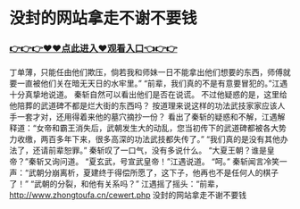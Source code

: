 # 没封的网站拿走不谢不要钱
### <a href="https://github.com/kjiud/manw/issues/1">👉👉👉♥♥点此进入♥观看入口👈👉👉</a>
丁单薄，只能任由他们欺压，倘若我和师妹一日不能拿出他们想要的东西，师傅就要一直被他们关在暗无天日的水牢里。”
    “前辈，我们真的不是有意要冒犯的。”江遇十分真挚地说道。
    秦斩自然可以看出他们是否在说谎。
    不过他疑惑的是，这里给他陪葬的武道碑不都是烂大街的东西吗？
    按道理来说这样的功法武技家家应该人手一套才对，还用得着来他的墓穴摘抄一份？
    看出了秦斩的疑惑和不解，江遇解释道：“女帝和霸王消失后，武朝发生大的动乱，您当初传下的武道碑都被各大势力收缴，两百多年下来，很多高深的功法武技都失传了。”
    “我们真的是没有其他办法了，还请前辈恕罪。”
    秦斩叹了一口气，没有多说什么。
    “大夏王朝？谁是皇帝？”秦斩又询问道。
    “夏玄武，号宣武皇帝！”江遇说道。
    “呵。”
    秦斩闻言冷笑一声：“武朝分崩离析，夏建终于得偿所愿了，这下子，他再也不是任何人的棋子了！”
    “武朝的分裂，和他有关系吗？”
    江遇摇了摇头：“前辈，
http://www.zhongtoufa.cn/cewert.php
没封的网站拿走不谢不要钱
